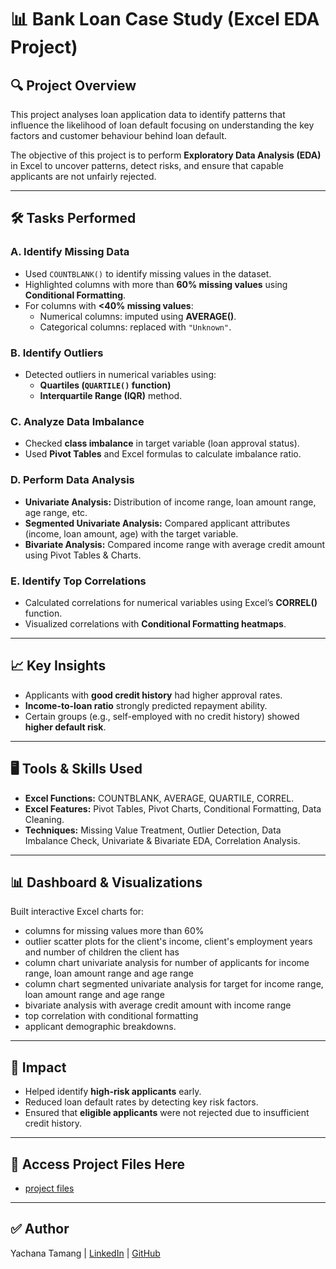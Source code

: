 # 📊 Bank Loan Case Study (Excel EDA Project)

## 🔍 Project Overview
 This project analyses loan application data to identify patterns that 
influence the likelihood of loan default focusing on understanding the key factors and 
customer behaviour behind loan default.

The objective of this project is to perform **Exploratory Data Analysis (EDA)** in Excel to uncover patterns, detect risks, and ensure that capable applicants are not unfairly rejected.  

---

## 🛠️ Tasks Performed

### **A. Identify Missing Data**
- Used `COUNTBLANK()` to identify missing values in the dataset.  
- Highlighted columns with more than **60% missing values** using **Conditional Formatting**.  
- For columns with **<40% missing values**:
  - Numerical columns: imputed using **AVERAGE()**.  
  - Categorical columns: replaced with `"Unknown"`.  

### **B. Identify Outliers**
- Detected outliers in numerical variables using:
  - **Quartiles (`QUARTILE()` function)**  
  - **Interquartile Range (IQR)** method.  

### **C. Analyze Data Imbalance**
- Checked **class imbalance** in target variable (loan approval status).  
- Used **Pivot Tables** and Excel formulas to calculate imbalance ratio.  

### **D. Perform Data Analysis**
- **Univariate Analysis:** Distribution of income range, loan amount range, age range, etc.  
- **Segmented Univariate Analysis:** Compared applicant attributes (income, loan amount, age) with the target variable.  
- **Bivariate Analysis:** Compared income range with average credit amount using Pivot Tables & Charts.  

### **E. Identify Top Correlations**
- Calculated correlations for numerical variables using Excel’s **CORREL()** function.  
- Visualized correlations with **Conditional Formatting heatmaps**.  

---

## 📈 Key Insights
- Applicants with **good credit history** had higher approval rates.  
- **Income-to-loan ratio** strongly predicted repayment ability.  
- Certain groups (e.g., self-employed with no credit history) showed **higher default risk**.  

---

## 🖥️ Tools & Skills Used
- **Excel Functions:** COUNTBLANK, AVERAGE, QUARTILE, CORREL.  
- **Excel Features:** Pivot Tables, Pivot Charts, Conditional Formatting, Data Cleaning.  
- **Techniques:** Missing Value Treatment, Outlier Detection, Data Imbalance Check, Univariate & Bivariate EDA, Correlation Analysis.  

---

## 📊 Dashboard & Visualizations
Built interactive Excel charts for:
- columns for missing values more than 60%
- outlier scatter plots for the client's income, client's employment years and number of children the client has
- column chart univariate analysis for number of applicants for income range, loan amount range and age range
- column chart segmented univariate analysis for target for income range, loan amount range and age range
- bivariate analysis with average credit amount with income range
- top correlation with conditional formatting  
- applicant demographic breakdowns.  

---

## 🚀 Impact
- Helped identify **high-risk applicants** early.  
- Reduced loan default rates by detecting key risk factors.  
- Ensured that **eligible applicants** were not rejected due to insufficient credit history.  

---

## 🔗 Access Project Files Here
- [project files](https://drive.google.com/drive/folders/16Uw0J3AV2iVsWWIlMuu_snxS_8b8upWm?usp=drive_link)

---

## ✅ Author
Yachana Tamang | [LinkedIn](www.linkedin.com/in/yachana01) | [GitHub](github.com/yachana01)
